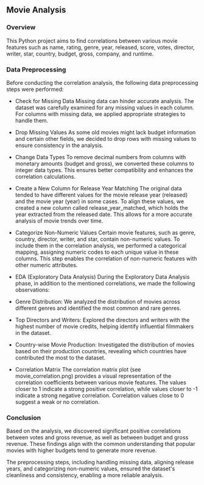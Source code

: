 ## Movie Analysis


### Overview
This Python project aims to find correlations between various movie features such as name, rating, genre, year, released, score, votes, director, writer, star, country, budget, gross, company, and runtime.

### Data Preprocessing
Before conducting the correlation analysis, the following data preprocessing steps were performed:

* Check for Missing Data
Missing data can hinder accurate analysis. The dataset was carefully examined for any missing values in each column. For columns with missing data, we applied appropriate strategies to handle them.

* Drop Missing Values
As some old movies might lack budget information and certain other fields, we decided to drop rows with missing values to ensure consistency in the analysis.

* Change Data Types
To remove decimal numbers from columns with monetary amounts (budget and gross), we converted these columns to integer data types. This ensures better compatibility and enhances the correlation calculations.

* Create a New Column for Release Year Matching
The original data tended to have different values for the movie release year (released) and the movie year (year) in some cases. To align these values, we created a new column called release_year_matched, which holds the year extracted from the released date. This allows for a more accurate analysis of movie trends over time.

* Categorize Non-Numeric Values
Certain movie features, such as genre, country, director, writer, and star, contain non-numeric values. To include them in the correlation analysis, we performed a categorical mapping, assigning numeric codes to each unique value in these columns. This step enables the correlation of non-numeric features with other numeric attributes.

* EDA (Exploratory Data Analysis)
During the Exploratory Data Analysis phase, in addition to the mentioned correlations, we made the following observations:

* Genre Distribution:
We analyzed the distribution of movies across different genres and identified the most common and rare genres.

* Top Directors and Writers:
Explored the directors and writers with the highest number of movie credits, helping identify influential filmmakers in the dataset.

* Country-wise Movie Production:
Investigated the distribution of movies based on their production countries, revealing which countries have contributed the most to the dataset.

* Correlation Matrix
The correlation matrix plot (see movie_correlation.png) provides a visual representation of the correlation coefficients between various movie features. The values closer to 1 indicate a strong positive correlation, while values closer to -1 indicate a strong negative correlation. Correlation values close to 0 suggest a weak or no correlation.

### Conclusion
Based on the analysis, we discovered significant positive correlations between votes and gross revenue, as well as between budget and gross revenue. These findings align with the common understanding that popular movies with higher budgets tend to generate more revenue.

The preprocessing steps, including handling missing data, aligning release years, and categorizing non-numeric values, ensured the dataset's cleanliness and consistency, enabling a more reliable analysis.


